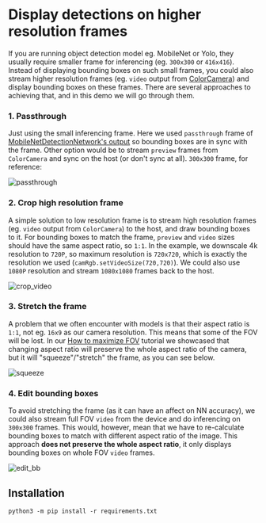 # Display detections on higher resolution frames

If you are running object detection model eg. MobileNet or Yolo, they usually require smaller frame for inferencing (eg. `300x300` or `416x416`). Instead of displaying bounding boxes on such small frames, you could also stream higher resolution frames (eg. `video` output from [ColorCamera](https://docs.luxonis.com/projects/api/en/latest/components/nodes/color_camera/#inputs-and-outputs)) and display bounding boxes on these frames. There are several approaches to achieving that, and in this demo we will go through them.

### 1. Passthrough

Just using the small inferencing frame. Here we used `passthrough` frame of [MobileNetDetectionNetwork's output](https://docs.luxonis.com/projects/api/en/latest/components/nodes/mobilenet_detection_network/#inputs-and-outputs) so bounding boxes are in sync with the frame. Other option would be to stream `preview` frames from `ColorCamera` and sync on the host (or don't sync at all). `300x300` frame, for reference:

![passthrough](https://user-images.githubusercontent.com/18037362/141348065-3b531aa0-eed9-4364-b5b8-b55424cf306d.png)

### 2. Crop high resolution frame

A simple solution to low resolution frame is to stream high resolution frames (eg. `video` output from `ColorCamera`) to the host, and draw bounding boxes to it. For bounding boxes to match the frame, `preview` and `video` sizes should have the same aspect ratio, so `1:1`. In the example, we downscale 4k resolution to `720P`, so maximum resolution is `720x720`, which is exactly the resolution we used (`camRgb.setVideoSize(720,720)`). We could also use `1080P` resolution and stream `1080x1080` frames back to the host.

![crop_video](https://user-images.githubusercontent.com/18037362/141347876-25b60d3c-9942-4193-99b8-79dfacc2bdd1.png)

### 3. Stretch the frame

A problem that we often encounter with models is that their aspect ratio is `1:1`, not eg. `16x9` as our camera resolution. This means that some of the FOV will be lost. In our [How to maximize FOV](https://docs.luxonis.com/projects/api/en/latest/tutorials/maximize_fov/) tutorial we showcased that changing aspect ratio will preserve the whole aspect ratio of the camera, but it will "squeeze"/"stretch" the frame, as you can see below.

![squeeze](https://user-images.githubusercontent.com/18037362/141347900-8a9d8269-4eb3-4df9-8bb3-434a24cea68f.png)

### 4. Edit bounding boxes

To avoid stretching the frame (as it can have an affect on NN accuracy), we could also stream full FOV `video` from the device and do inferencing on `300x300` frames. This would, however, mean that we have to re-calculate bounding boxes to match with different aspect ratio of the image. This approach **does not preserve the whole aspect ratio**, it only displays bounding boxes on whole FOV `video` frames.

![edit_bb](https://user-images.githubusercontent.com/18037362/141347853-00a1c5ac-d473-4cf9-a9f5-bdf6271e8ebe.png)


## Installation

```
python3 -m pip install -r requirements.txt
```
